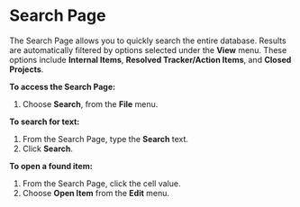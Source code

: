 # Search Page

The Search Page allows you to quickly search the entire database. Results are automatically filtered by options selected under the **View** menu. These options include **Internal Items**, **Resolved Tracker/Action Items**, and **Closed Projects**.

**To access the Search Page:**

1. Choose **Search**, from the **File** menu.

**To search for text:**
1. From the Search Page, type the **Search** text.
2. Click **Search**.

**To open a found item:**
1. From the Search Page, click the cell value.
2. Choose **Open Item** from the **Edit** menu.